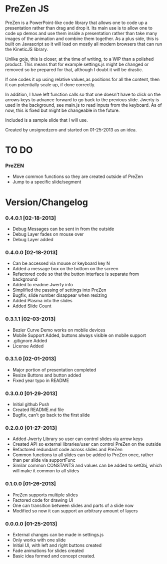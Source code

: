 # PreZen JS #

PreZen is a PowerPoint-like code library that allows one to code up a 
presentation rather than drag and drop it. Its main use is to allow one to
code up demos and use them inside a presentation rather than take many
images of the animation and combine them together. As a plus side,
this is built on Javascript so it will load on mostly all modern browsers
that can run the KineticJS library.

Unlike gojs, this is closer, at the time of writing, to a WIP than a polished
product. This means that for example settings.js might be changed or removed
so be prepared for that, although I doubt it will be drastic.

If one codes it up using relative values,as positions for all the content,
then it can potentially scale up, if done correctly.

In addition, I have left function calls so that one doesn't have to click on
the arrows keys to advance forward to go back to the previous slide. Jwerty
is used in the background, see main.js to read inputs from the keyboard.
As of now, this is fixed but might be changeable in the future.

Included is a sample slide that I will use.

Created by unsignedzero and started on 01-25-2013 as an idea.

# TO DO #
### PreZEN #

* Move common functions so they are created outside of PreZen
* Jump to a specific slide/segment

# Version/Changelog #

### 0.4.0.1 [02-18-2013] #

* Debug Messages can be sent in from the outside
* Debug Layer fades on mouse over
* Debug Layer added

### 0.4.0.0 [02-18-2013] #

* Can be accessed via mouse or keyboard key N
* Added a message box on the bottom on the screen
* Refactored code so that the button interface is separate from background
* Added to readme Jwerty info
* Simplified the passing of settings into PreZen
* Bugfix, slide number disappear when resizing
* Added Plasma into the slides
* Added Slide Count

### 0.3.1.1 [02-03-2013] #

* Bezier Curve Demo works on mobile devices
* Mobile Support Added, buttons always visible on mobile support
* .gitignore Added
* License Added

### 0.3.1.0 [02-01-2013] #

* Major portion of presentation completed
* Resize Buttons and button added
* Fixed year typo in README

### 0.3.0.0 [01-29-2013] #

* Initial github Push
* Created README.md file
* Bugfix, can't go back to the first slide

### 0.2.0.0 [01-27-2013] #

* Added Jwerty Library so user can control slides via arrow keys
* Created API so external libraries/user can control PreZen on the outside
* Refactored redundant code across slides and PreZen
* Common functions to all slides can be added to PreZen once, rather 
  than per slide via supportFunc
* Similar common CONSTANTS and values can be added to setObj, which will
  make it common to all slides

### 0.1.0.0 [01-26-2013] #

* PreZen supports multiple slides
* Factored code for drawing UI
* One can transition between slides and parts of a slide now
* Modified so now it can support an arbitrary amount of layers

### 0.0.0.0 [01-25-2013] #

* External changes can be made in settings.js
* Only works with one slide
* Initial UI, with left and right buttons created
* Fade animations for slides created
* Basic idea formed and concept created.
